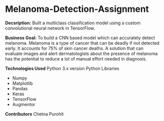 # Melanoma-Detection-Assignment

**Decsription:**
Built a multiclass classification model using a custom convolutional neural network in TensorFlow. 

**Business Goal:**
To build a CNN based model which can accurately detect melanoma. Melanoma is a type of cancer that can be deadly if not detected early. It accounts for 75% of skin cancer deaths. A solution that can evaluate images and alert dermatologists about the presence of melanoma has the potential to reduce a lot of manual effort needed in diagnosis.

**Technologies Used** 
Python 3.x version
  Python Libraries
  - Numpy
  - Matplotlib
  - Pandas
  - Keras
  - TensorFlow
  - Augmentor
    
**Contributors**
Chetna Purohit
